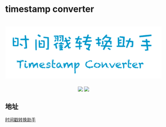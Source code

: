 # timestamp converter

<h1 align="center">
  <img src="./assets/images/banner.png" alt="时间戳转换助手">
</h1>

<div align="center">
  <img src="https://img.shields.io/badge/Last%20update-2020--05--09-green" />
  <img src="https://img.shields.io/badge/Version-0.2.0-yellowgreen">
</div>

## 地址
[时间戳转换助手](http://timestamp.u9c8d.com/)